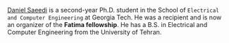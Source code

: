 [Daniel Saeedi](https://daniel-saeedi.github.io) is a second-year Ph.D. student in the School of `Electrical and Computer Engineering` at Georgia Tech. He was a recipient and is now an organizer of the <b>Fatima fellowship</b>. He has a B.S. in Electrical and Computer Engineering from the University of Tehran.
